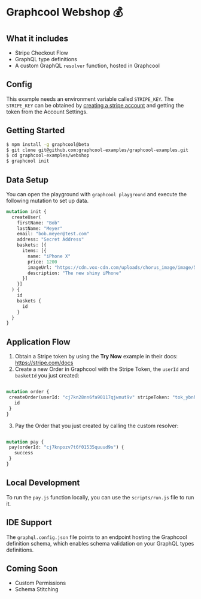 # Graphcool Webshop :moneybag:

## What it includes
- Stripe Checkout Flow
- GraphQL type definitions
- A custom GraphQL `resolver` function, hosted in Graphcool

## Config
This example needs an environment variable called `STRIPE_KEY`.
The `STRIPE_KEY` can be obtained by [creating a stripe account](https://dashboard.stripe.com/register)
and getting the token from the Account Settings.

## Getting Started

```sh
$ npm install -g graphcool@beta
$ git clone git@github.com:graphcool-examples/graphcool-examples.git
$ cd graphcool-examples/webshop
$ graphcool init
```

## Data Setup

You can open the playground with `graphcool playground` and execute the following mutation to set up data.
```graphql
mutation init {
  createUser(
    firstName: "Bob"
    lastName: "Meyer"
    email: "bob.meyer@test.com"
    address: "Secret Address"
    baskets: [{
      items: [{
        name: "iPhone X"
        price: 1200
        imageUrl: "https://cdn.vox-cdn.com/uploads/chorus_image/image/56645405/iphone_x_gallery1_2017.0.jpeg"
        description: "The new shiny iPhone"
      }]
    }]
  ) {
    id
    baskets {
      id
    }
  }
}
```

## Application Flow
 1. Obtain a Stripe token by using the **Try Now** example in their docs: https://stripe.com/docs
 2. Create a new Order in Graphcool with the Stripe Token, the `userId` and `basketId` you just created:
 ```graphql

mutation order {
  createOrder(userId: "cj7kn28nn6fa90117qjwnut9v" stripeToken: "tok_ybnh1HWnDZKMonE6lVkHLMVt" basketId: "cj7kn28no6faa01175c8rsgsd") {
    id
  }
}
 ```
 3. Pay the Order that you just created by calling the custom resolver:
 ```graphql

mutation pay {
  pay(orderId: "cj7knpozv7t6f01535quuud9s") {
    success
  }
}
 ```

## Local Development
To run the `pay.js` function locally, you can use the `scripts/run.js` file to run it.

## IDE Support
The `graphql.config.json` file points to an endpoint hosting the Graphcool definition schema, which enables schema validation
on your GraphQL types definitions.

## Coming Soon
- Custom Permissions
- Schema Stitching
